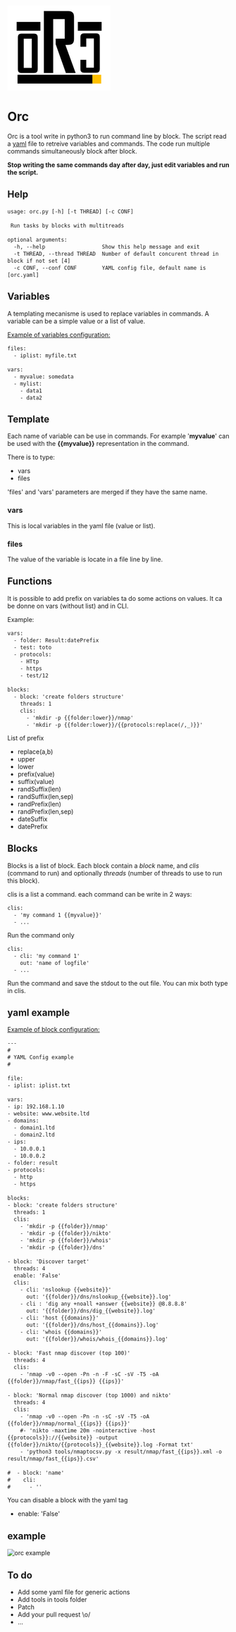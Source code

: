 
![ORC](https://github.com/0x25/orc/blob/main/orc.png?raw=true)

# Orc
Orc is a tool write in python3 to run command line by block.
The script read a [yaml](https://en.wikipedia.org/wiki/YAML) file to retreive variables and commands. The code run multiple commands simultaneously block after block.

**Stop writing the same commands day after day, just edit variables and run the script.** 

## Help
    usage: orc.py [-h] [-t THREAD] [-c CONF]

     Run tasks by blocks with multitreads 

    optional arguments:
      -h, --help                  Show this help message and exit
      -t THREAD, --thread THREAD  Number of default concurent thread in block if not set [4]
      -c CONF, --conf CONF        YAML config file, default name is [orc.yaml]

## Variables
A templating mecanisme is used to replace variables in commands. A variable can be a simple value or a list of value.

<u>Example of variables configuration:</u>

    files:
      - iplist: myfile.txt

    vars:
      - myvalue: somedata
      - mylist:
        - data1
        - data2

## Template
Each name of variable can be use in commands.
For example '**myvalue**' can be used with the **{{myvalue}}** representation in the command.

There is to type:
 - vars 
 - files

'files' and 'vars' parameters are merged if they have the same name.

### vars
This is local variables in the yaml file (value or list).

### files
The value of the variable is locate in a file line by line. 

## Functions
It is possible to add prefix on variables ta do some actions on values. It ca be donne on vars (without list) and in CLI.

Example:

    vars:
      - folder: Result:datePrefix
      - test: toto
      - protocols:
        - HTtp
        - https
        - test/12
    
    blocks:
      - block: 'create folders structure'
        threads: 1
        clis:
          - 'mkdir -p {{folder:lower}}/nmap'
          - 'mkdir -p {{folder:lower}}/{{protocols:replace(/,_)}}'

List of prefix
- replace(a,b)
- upper
- lower
- prefix(value)
- suffix(value)
- randSuffix(len)
- randSuffix(len,sep)
- randPrefix(len)
- randPrefix(len,sep)
- dateSuffix
- datePrefix

## Blocks
Blocks is a list of block.
Each block contain a *block* name, and *clis* (command to run) and optionally *threads* (number of threads to use to run this block).

clis is a list a command. each command can be write in 2 ways:

    clis:
      - 'my command 1 {{myvalue}}'
      - ...
    
Run the command only

    clis:
      - cli: 'my command 1'
        out: 'name of logfile'
      - ...
    
Run the command and save the stdout to the out file.
You can mix both type in clis.

## yaml example

<u>Example of block configuration:</u>
  ```
---
#
# YAML Config example
#

file:
  - iplist: iplist.txt

vars:
  - ip: 192.168.1.10
  - website: www.website.ltd
  - domains: 
    - domain1.ltd
    - domain2.ltd
  - ips:
    - 10.0.0.1
    - 10.0.0.2
  - folder: result
  - protocols:
    - http
    - https

blocks:
  - block: 'create folders structure'
    threads: 1
    clis:
      - 'mkdir -p {{folder}}/nmap'
      - 'mkdir -p {{folder}}/nikto'
      - 'mkdir -p {{folder}}/whois'
      - 'mkdir -p {{folder}}/dns'

  - block: 'Discover target'
    threads: 4
    enable: 'False'
    clis: 
      - cli: 'nslookup {{website}}'
        out: '{{folder}}/dns/nslookup_{{website}}.log'
      - cli : 'dig any +noall +answer {{website}} @8.8.8.8'
        out: '{{folder}}/dns/dig_{{website}}.log'
      - cli: 'host {{domains}}'
        out: '{{folder}}/dns/host_{{domains}}.log'
      - cli: 'whois {{domains}}'
        out: '{{folder}}/whois/whois_{{domains}}.log'

  - block: 'Fast nmap discover (top 100)'
    threads: 4
    clis: 
      - 'nmap -v0 --open -Pn -n -F -sC -sV -T5 -oA {{folder}}/nmap/fast_{{ips}} {{ips}}'

  - block: 'Normal nmap discover (top 1000) and nikto'
    threads: 4
    clis: 
      - 'nmap -v0 --open -Pn -n -sC -sV -T5 -oA {{folder}}/nmap/normal_{{ips}} {{ips}}'
      #- 'nikto -maxtime 20m -nointeractive -host {{protocols}}://{{website}} -output {{folder}}/nikto/{{protocols}}_{{website}}.log -Format txt'
      - 'python3 tools/nmaptocsv.py -x result/nmap/fast_{{ips}}.xml -o result/nmap/fast_{{ips}}.csv'

#  - block: 'name'
#    cli:
#      - ''
```    

You can disable a block with the yaml tag 
 - enable: 'False'

## example
![orc example](https://i.imgur.com/Lcfl32j.png)

## To do

 - Add some yaml file for generic actions
 - Add tools in tools folder 
 - Patch 
 - Add your pull request \o/
 - ...





